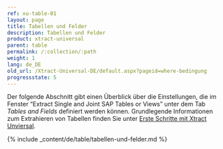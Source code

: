```yaml
---
ref: xu-table-01
layout: page
title: Tabellen und Felder
description: Tabellen und Felder
product: xtract-universal
parent: table
permalink: /:collection/:path
weight: 1
lang: de_DE
old_url: /Xtract-Universal-DE/default.aspx?pageid=where-bedingung
progressstate: 5
---
```

Der folgende Abschnitt gibt einen Überblick über die Einstellungen, die im Fenster “Extract Single and Joint SAP Tables or Views” unter dem Tab *Tables and Fields* definiert werden können.
Grundlegende Informationen zum Extrahieren von Tabellen finden Sie unter [Erste Schritte mit Xtract Unviersal](../erste-schritte). <br>  

{% include _content/de/table/tabellen-und-felder.md  %}
 
  
